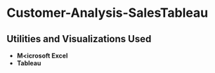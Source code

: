 # Customer-Analysis-SalesTableau

<h2> Utilities and Visualizations Used</h2>

- <b>M<icrosoft Excel</b> 
- <b>Tableau</b>
